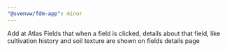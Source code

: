 ```yaml
---
"@svenvw/fdm-app": minor
---
```


Add at Atlas Fields that when a field is clicked, details about that field, like cultivation history and soil texture are shown on fields details page
